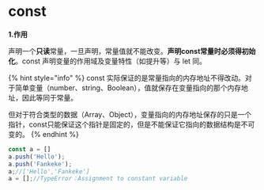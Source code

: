 # const

**1.作用**

声明一个**只读**常量，一旦声明，常量值就不能改变。**声明const常量时必须得初始化**。const 声明变量的作用域及变量特性（如提升等）与 let 同。

{% hint style="info" %}
const 实际保证的是常量指向的内存地址不得改动。对于简单变量（number、string、Boolean），值就保存在变量指向的那个内存地址，因此等同于常量。

但对于符合类型的数据（Array、Object），变量指向的内存地址保存的只是一个指针，const只能保证这个指针是固定的，但是不能保证它指向的数据结构是不可变的。
{% endhint %}

```javascript
const a = []
a.push('Hello');
a.push('Fankeke');
a;//['Hello','Fankeke']
a = [];//TypeError：Assignment to constant variable
```



